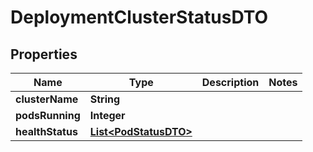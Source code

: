 

# DeploymentClusterStatusDTO

## Properties

Name | Type | Description | Notes
------------ | ------------- | ------------- | -------------
**clusterName** | **String** |  | 
**podsRunning** | **Integer** |  | 
**healthStatus** | [**List&lt;PodStatusDTO&gt;**](PodStatusDTO.md) |  | 



